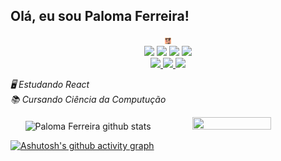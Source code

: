 ## Olá, eu sou Paloma Ferreira! 
<div align='center'>
<img src=".github/eu.gif" width=10px/>  
</div>
<div align='center'>
<img src="https://cdn.jsdelivr.net/gh/devicons/devicon/icons/javascript/javascript-original.svg" heigth=6% width=6%/>
<img src="https://cdn.jsdelivr.net/gh/devicons/devicon/icons/python/python-original.svg" heigth=6% width=6% />
<img src="https://cdn.jsdelivr.net/gh/devicons/devicon/icons/html5/html5-original.svg" heigth=6% width=6% />
<img src="https://cdn.jsdelivr.net/gh/devicons/devicon/icons/css3/css3-original.svg" heigth=6% width=6% />   
</div>

<div align='center'>
  <a href="mailto:lomasantos666@gmail.com"><img src="https://img.shields.io/badge/Gmail-D14836?style=for-the-badge&logo=gmail&logoColor=white"  width=10%> </a>
  <a href="www.linkedin.com/in/lomaferreira"><img src="https://img.shields.io/badge/LinkedIn-0077B5?style=for-the-badge&logo=linkedin&logoColor=white" width=12%> </a>
  <a href="https://www.instagram.com/paloma_s__f/"><img src="https://img.shields.io/badge/Instagram-E4405F?style=for-the-badge&logo=instagram&logoColor=white" width=14%> </a>  
</div>

_🖥️ Estudando React_ <br>
_📚 Cursando Ciência da Computução_

<div align="center">  
  <img width="80%" height="80%" src="https://github-readme-stats.vercel.app/api?username=lomaferreira&show_icons=true&count_private=true&hide_border=true&title_color=9932CC&icon_color=9932CC&text_color=363636&bg_color=F0F8FF" alt="Paloma Ferreira github stats" /> 
  <img width="50%" height="50%" src="https://github-readme-stats.vercel.app/api/top-langs/?username=lomaferreira&layout=compact&hide_border=true&title_color=9932CC&text_color=363636&bg_color=F0F8FF" />
</div>

[![Ashutosh's github activity graph](https://github-readme-activity-graph.vercel.app/graph?username=lomaferreira&bg_color=f6f5f4&color=9141ac&line=3d3846&point=9141ac&area=true&hide_border=true)](https://github.com/ashutosh00710/github-readme-activity-graph)
